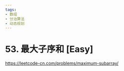 ```yaml
---
tags:
- 数组
- 分治算法
- 动态规划
---
```


# 53. 最大子序和 [Easy]

<https://leetcode-cn.com/problems/maximum-subarray/>
